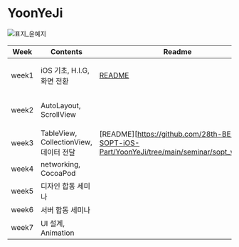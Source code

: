 # YoonYeJi
![표지_윤예지](https://user-images.githubusercontent.com/60260284/113490331-3403bc80-9504-11eb-9dc3-6614b01598b1.png)

| Week | Contents | Readme |Assignment|
|--|--|--|--|
|week1|iOS 기초, H.I.G, 화면 전환  |[README](https://github.com/28th-BE-SOPT-iOS-Part/YoonYeJi/blob/main/seminar/week1/readme.md)|[카카오톡 로그인 및 회원가입 뷰 구현](https://github.com/28th-BE-SOPT-iOS-Part/YoonYeJi/blob/main/assignment/README/week1%20Readme.md)|
|week2|AutoLayout, ScrollView ||[탭바 구성, 프로필 뷰 구현 + 도전과제](https://github.com/28th-BE-SOPT-iOS-Part/YoonYeJi/blob/main/assignment/README/week2%20Readme.md)|
|week3|TableView, CollectionView, 데이터 전달 |[README][https://github.com/28th-BE-SOPT-iOS-Part/YoonYeJi/tree/main/seminar/sopt_week3]||
|week4|networking, CocoaPod|
|week5|디자인 합동 세미나|
|week6|서버 합동 세미나|
|week7|UI 설계, Animation|
